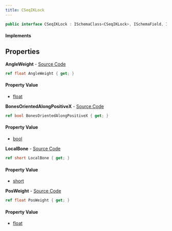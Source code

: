 ```yaml
---
title: CSeqIKLock
---
```


```csharp
public interface CSeqIKLock : ISchemaClass<CSeqIKLock>, ISchemaField, ISchemaClass, INativeHandle
```

#### Implements

## Properties

**AngleWeight** - [Source Code](https://github.com/swiftly-solution/swiftlys2/blob/master/managed/src/SwiftlyS2.Generated/Schemas/Interfaces/CSeqIKLock.cs#L18)

```csharp
ref float AngleWeight { get; }
```

#### Property Value

- [float](https://learn.microsoft.com/dotnet/api/system.single)

**BonesOrientedAlongPositiveX** - [Source Code](https://github.com/swiftly-solution/swiftlys2/blob/master/managed/src/SwiftlyS2.Generated/Schemas/Interfaces/CSeqIKLock.cs#L22)

```csharp
ref bool BonesOrientedAlongPositiveX { get; }
```

#### Property Value

- [bool](https://learn.microsoft.com/dotnet/api/system.boolean)

**LocalBone** - [Source Code](https://github.com/swiftly-solution/swiftlys2/blob/master/managed/src/SwiftlyS2.Generated/Schemas/Interfaces/CSeqIKLock.cs#L20)

```csharp
ref short LocalBone { get; }
```

#### Property Value

- [short](https://learn.microsoft.com/dotnet/api/system.int16)

**PosWeight** - [Source Code](https://github.com/swiftly-solution/swiftlys2/blob/master/managed/src/SwiftlyS2.Generated/Schemas/Interfaces/CSeqIKLock.cs#L16)

```csharp
ref float PosWeight { get; }
```

#### Property Value

- [float](https://learn.microsoft.com/dotnet/api/system.single)


